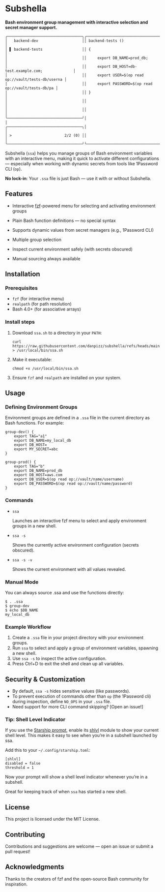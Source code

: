 # Subshella

**Bash environment group management with interactive selection and secret manager support.**

```
╭──────────────────────────────────╮╭──────────────────────────────────────────────────────╮
│   backend-dev                    ││ backend-tests ()                                     │
│ ▌ backend-tests                  ││ {                                                    │
│                                  ││     export DB_NAME=prod_db;                          │
│                                  ││     export DB_HOST=db-test.example.com;              │
│                                  ││     export USER=$(op read op://vault/tests-db/userna │
│                                  ││     export PASSWORD=$(op read op://vault/tests-db/pa │
│                                  ││ }                                                    │
│                                  ││                                                      │
│                                  ││                                                      │
╰──────────────────────────────────╯│                                                      │
╭──────────────────────────────────╮│                                                      │
│ >                        2/2 (0) ││                                                      │
╰──────────────────────────────────╯╰──────────────────────────────────────────────────────╯
```

Subshella (`ssa`) helps you manage groups of Bash environment variables with an interactive menu, making it quick to activate different configurations — especially when working with dynamic secrets from tools like 1Password CLI (`op`).

**No lock-in**: Your `.ssa` file is just Bash — use it with or without Subshella.

## Features

* Interactive [fzf](https://github.com/junegunn/fzf)-powered menu for selecting and activating environment groups

* Plain Bash function definitions — no special syntax

* Supports dynamic values from secret managers (e.g., 1Password CLI)

* Multiple group selection

* Inspect current environment safely (with secrets obscured)

* Manual sourcing always available

## Installation

### Prerequisites

- `fzf` (for interactive menu)
- `realpath` (for path resolution)
- Bash 4.0+ (for associative arrays)

### Install steps

1. Download `ssa.sh` to a directory in your `PATH`:
   ```
   curl https://raw.githubusercontent.com/danpizz/subshella/refs/heads/main/ssa.sh > /usr/local/bin/ssa.sh
   ```
1. Make it executable: 
   ```
   chmod +x /usr/local/bin/ssa.sh
   ```
1. Ensure `fzf` and `realpath` are installed on your system.

## Usage 

### Defining Environment Groups

Environment groups are defined in a `.ssa` file in the current directory as Bash functions. For example:

```
group-dev() {
    export TAG="a1"
    export DB_NAME=my_local_db
    export DB_HOST=
    export MY_SECRET=abc
}

group-prod() {
    export TAG="b"
    export DB_NAME=prod_db
    export DB_HOST=aws.com
    export DB_USER=$(op read op://vault/name/username)
    export DB_PASSWORD=$(op read op://vault/name/password)
}
```

### Commands

* `ssa`

   Launches an interactive fzf menu to select and apply environment groups in a new shell.

* `ssa -s`

    Shows the currently active environment configuration (secrets obscured).

* `ssa -s -v`

    Shows the current environment with all values revealed.


###  Manual Mode

You can always source .ssa and use the functions directly:

```
$ . .ssa
$ group-dev
$ echo $DB_NAME
my_local_db
```

### Example Workflow

1. Create a `.ssa` file in your project directory with your environment groups.
1. Run `ssa` to select and apply a group of environment variables, spawning a new shell.
1. Use `ssa -s` to inspect the active configuration.
1. Press Ctrl+D to exit the shell and clean up all variables.

## Security & Customization

* By default, `ssa -s` hides sensitive values (like passwords).
* To prevent execution of commands other than `op` (the 1Password cli) during inspection, define `NO_OPS` in your `.ssa` file.
* Need support for more CLI command skipping? [Open an issue!]

### Tip: Shell Level Indicator

If you use the [Starship prompt](https://starship.rs/), enable its [shlvl](https://starship.rs/config/#shlvl) module to show your current shell level. This makes it easy to see when you’re in a subshell launched by ssa.

Add this to your `~/.config/starship.toml`:

```
[shlvl]
disabled = false
threshold = 1
```

Now your prompt will show a shell level indicator whenever you’re in a subshell.

Great for keeping track of when `ssa` has started a new shell.

## License

This project is licensed under the MIT License.

## Contributing

Contributions and suggestions are welcome — open an issue or submit a pull request!

## Acknowledgments

Thanks to the creators of fzf and the open-source Bash community for inspiration.
